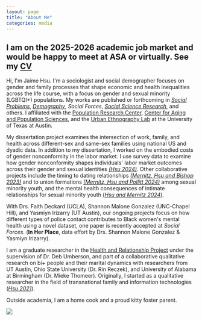 ```yaml
---
layout: page
title: "About Me"
categories: media
---
```


I am on the 2025-2026 academic job market and would be happy to meet at ASA or virtually. See my [CV](https://jaimehsu.github.io/CV_Jaime.pdf)
---

Hi, I'm Jaime Hsu. I'm a sociologist and social demographer focuses on gender and family processes that shape economic and health inequalities across the life course, with a focus on gender and sexual minority (LGBTQI+) populations. My works are published or forthcoming in [*Social Problems*](https://doi.org/10.1093/socpro/spae050), [*Demography*](https://doi.org/10.1215/00703370-11380562), *Social Forces*, [*Social Science Research*](https://doi.org/10.1016/j.ssresearch.2024.103049), and others. I affiliated with the [Population Research Center](https://liberalarts.utexas.edu/prc/gradstudents/fh5495), [Center for Aging and Population Sciences](https://liberalarts.utexas.edu/caps/people/), and the [Urban Ethnography Lab](https://sites.utexas.edu/ethnolab/people/fellows/) at the University of Texas at Austin. 

My dissertation project examines the intersection of work, family, and health across different-sex and same-sex families using national US  and dyadic data. In addition to my dissertation, I worked on the embodied costs of gender nonconformity in the labor market. I use survey data to examine how gender nonconformity shapes individuals' labor market outcomes across their gender and sexual identities [*(Hsu 2024)*](https://doi.org/10.1093/socpro/spae050). Other collaborative projects include the timing to dating relationships [*(Mernitz, Hsu and Bishop 2023)*](https://journals.sagepub.com/doi/10.1177/02654075231185763) and to union formations [*(Mernitz, Hsu and Pollitt 2024)*](https://doi.org/10.1215/00703370-11380562) among sexual minority youth, and the mental health consequences of intimate relationships for sexual minority youth [(*Hsu and Mernitz 2024*)](https://doi.org/10.1016/j.ssresearch.2024.103049). 

With Drs. Faith Deckard (UCLA), Shannon Malone Gonzalez (UNC-Chapel Hill), and Yasmiyn Irizarry (UT Austin), our ongoing projects focus on how different types of police contact contributes to Black women's mental health using a novel dataset, one paper is recently accepted at *Social Forces*. (**In Her Place**, data effort by Drs. Shannon Malone Gonzalez & Yasmiyn Irizarry).

I am  a graduate researcher in the [Health and Relationship Project](https://liberalarts.utexas.edu/health-relationships-lab/) under the supervision of Dr. Deb Umberson, and part of a collaborative qualitative research on bi+ people and their marital dynamics with researchers from UT Austin, Ohio State University (Dr. Rin Reczek), and University of Alabama at Birmingham (Dr. Mieke Thomeer). Originally, I started as a qualitative researcher in the field of transnational family and information technologies ([*Hsu 2021*](https://www.tandfonline.com/doi/abs/10.1080/1369118X.2019.1657161?journalCode=rics20)). 

Outside academia, I am a home cook and a proud kitty foster parent.

![](https://jaimehsu.github.io/photo.jpg) 
